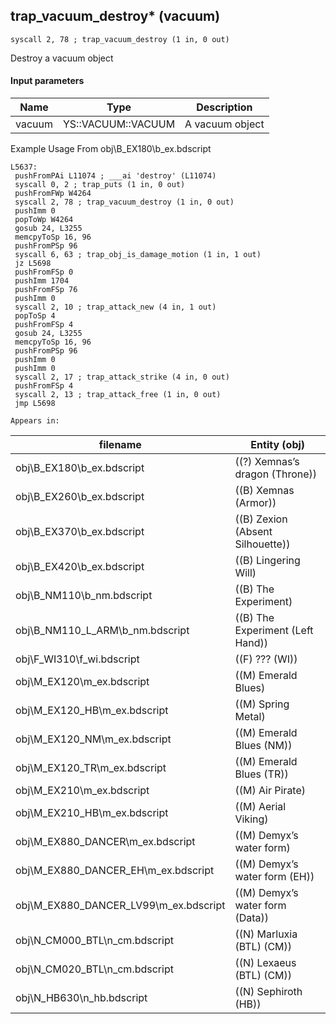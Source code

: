 ## trap_vacuum_destroy* (vacuum)

`syscall 2, 78 ; trap_vacuum_destroy (1 in, 0 out)`

Destroy a vacuum object

#### Input parameters
| Name | Type | Description
|------|------|------------
| vacuum   | YS::VACUUM::VACUUM   | A vacuum object


Example Usage From obj\B_EX180\b_ex.bdscript
```plaintext
L5637:
 pushFromPAi L11074 ; ___ai 'destroy' (L11074)
 syscall 0, 2 ; trap_puts (1 in, 0 out)
 pushFromFWp W4264
 syscall 2, 78 ; trap_vacuum_destroy (1 in, 0 out)
 pushImm 0
 popToWp W4264
 gosub 24, L3255
 memcpyToSp 16, 96
 pushFromPSp 96
 syscall 6, 63 ; trap_obj_is_damage_motion (1 in, 1 out)
 jz L5698
 pushFromFSp 0
 pushImm 1704
 pushFromFSp 76
 pushImm 0
 syscall 2, 10 ; trap_attack_new (4 in, 1 out)
 popToSp 4
 pushFromFSp 4
 gosub 24, L3255
 memcpyToSp 16, 96
 pushFromPSp 96
 pushImm 0
 pushImm 0
 syscall 2, 17 ; trap_attack_strike (4 in, 0 out)
 pushFromFSp 4
 syscall 2, 13 ; trap_attack_free (1 in, 0 out)
 jmp L5698
```





	Appears in:
| filename | Entity (obj)
|----------|-------------
| obj\B_EX180\b_ex.bdscript       | ((?) Xemnas’s dragon (Throne))          
| obj\B_EX260\b_ex.bdscript       | ((B) Xemnas (Armor))          
| obj\B_EX370\b_ex.bdscript       | ((B) Zexion (Absent Silhouette))          
| obj\B_EX420\b_ex.bdscript       | ((B) Lingering Will)          
| obj\B_NM110\b_nm.bdscript       | ((B) The Experiment)          
| obj\B_NM110_L_ARM\b_nm.bdscript       | ((B) The Experiment (Left Hand))          
| obj\F_WI310\f_wi.bdscript       | ((F) ??? (WI))          
| obj\M_EX120\m_ex.bdscript       | ((M) Emerald Blues)          
| obj\M_EX120_HB\m_ex.bdscript       | ((M) Spring Metal)          
| obj\M_EX120_NM\m_ex.bdscript       | ((M) Emerald Blues (NM))          
| obj\M_EX120_TR\m_ex.bdscript       | ((M) Emerald Blues (TR))          
| obj\M_EX210\m_ex.bdscript       | ((M) Air Pirate)          
| obj\M_EX210_HB\m_ex.bdscript       | ((M) Aerial Viking)          
| obj\M_EX880_DANCER\m_ex.bdscript       | ((M) Demyx’s water form)          
| obj\M_EX880_DANCER_EH\m_ex.bdscript       | ((M) Demyx’s water form (EH))          
| obj\M_EX880_DANCER_LV99\m_ex.bdscript       | ((M) Demyx’s water form (Data))          
| obj\N_CM000_BTL\n_cm.bdscript       | ((N) Marluxia (BTL) (CM))          
| obj\N_CM020_BTL\n_cm.bdscript       | ((N) Lexaeus (BTL) (CM))          
| obj\N_HB630\n_hb.bdscript       | ((N) Sephiroth (HB))          



